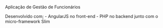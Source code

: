 Aplicação de Gestão de Funcionários

Desenvolvido com;
    - AngularJS no front-end
    - PHP no backend junto com o micro-framework Slim